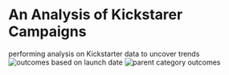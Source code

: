 # An Analysis of Kickstarer Campaigns
performing analysis on Kickstarter data to uncover trends
![outcomes based on launch date](https://user-images.githubusercontent.com/113754027/194782275-d139f360-a2ec-4aa6-93b2-a4b2747fe6cf.png)
![parent category outcomes](https://user-images.githubusercontent.com/113754027/194782276-9fad5d7e-3f4e-4b76-9c3a-3e1605aff1d7.png)
